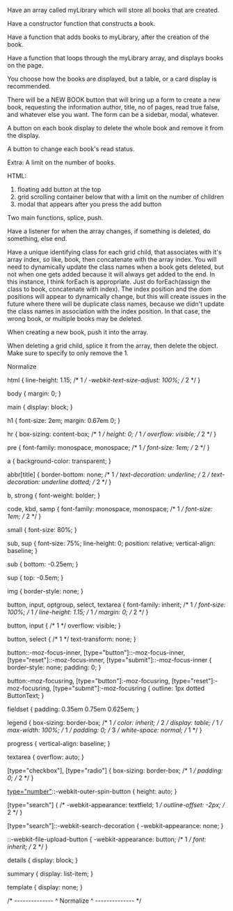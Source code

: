 
Have an array called myLibrary which will store all books that are created.

Have a constructor function that constructs a book.

Have a function that adds books to myLibrary, after the creation of the book.

Have a function that loops through the myLibrary array, and displays books on the page.

You choose how the books are displayed, but a table, or a card display is recommended.

There will be a NEW BOOK button that will bring up a form to create a new book, requesting the information 
author, title, no of pages, read true false, and whatever else you want. The form can be a sidebar, modal, whatever.

A button on each book display to delete the whole book and remove it from the display.

A button to change each book's read status.

Extra: A limit on the number of books.


HTML:
1. floating add button at the top
2. grid scrolling container below that with a limit on the number of children
3. modal that appears after you press the add button


Two main functions, splice, push.

Have a listener for when the array changes, if something is deleted, do something, else end.

Have a unique identifying class for each grid child, that associates with it's array index, so like, 
book, then concatenate with the array index. You will need to dynamically update the class names when a book
gets deleted, but not when one gets added because it will always get added to the end. In this instance, I 
think forEach is appropriate. Just do forEach(assign the class to book, concatenate with index). The index
position and the dom positions will appear to dynamically change, but this will create issues in the future where there will be duplicate class names, because we didn't update the class names in association with the index position. In that case, the wrong book, or multiple books may be deleted.

When creating a new book, push it into the array.

When deleting a grid child, splice it from the array, then delete the object. Make sure to specify to only
remove the 1.





Normalize

html {
    line-height: 1.15; /* 1 */
    -webkit-text-size-adjust: 100%; /* 2 */
  }
  
  body {
    margin: 0;
  }
  
  main {
    display: block;
  }
  
  h1 {
    font-size: 2em;
    margin: 0.67em 0;
  }
  
  hr {
    box-sizing: content-box; /* 1 */
    height: 0; /* 1 */
    overflow: visible; /* 2 */
  }
  
  pre {
    font-family: monospace, monospace; /* 1 */
    font-size: 1em; /* 2 */
  }
  
  a {
    background-color: transparent;
  }
  
  abbr[title] {
    border-bottom: none; /* 1 */
    text-decoration: underline; /* 2 */
    text-decoration: underline dotted; /* 2 */
  }
  
  b,
  strong {
    font-weight: bolder;
  }
  
  code,
  kbd,
  samp {
    font-family: monospace, monospace; /* 1 */
    font-size: 1em; /* 2 */
  }
  
  small {
    font-size: 80%;
  }
  
  sub,
  sup {
    font-size: 75%;
    line-height: 0;
    position: relative;
    vertical-align: baseline;
  }
  
  sub {
    bottom: -0.25em;
  }
  
  sup {
    top: -0.5em;
  }
  
  img {
    border-style: none;
  }
  
  button,
  input,
  optgroup,
  select,
  textarea {
    font-family: inherit; /* 1 */
    font-size: 100%; /* 1 */
    line-height: 1.15; /* 1 */
    margin: 0; /* 2 */
  }
  
  button,
  input { /* 1 */
    overflow: visible;
  }
  
  
  button,
  select { /* 1 */
    text-transform: none;
  }
  
  button::-moz-focus-inner,
  [type="button"]::-moz-focus-inner,
  [type="reset"]::-moz-focus-inner,
  [type="submit"]::-moz-focus-inner {
    border-style: none;
    padding: 0;
  }
  
  button:-moz-focusring,
  [type="button"]:-moz-focusring,
  [type="reset"]:-moz-focusring,
  [type="submit"]:-moz-focusring {
    outline: 1px dotted ButtonText;
  }
  
  fieldset {
    padding: 0.35em 0.75em 0.625em;
  }
  
  legend {
    box-sizing: border-box; /* 1 */
    color: inherit; /* 2 */
    display: table; /* 1 */
    max-width: 100%; /* 1 */
    padding: 0; /* 3 */
    white-space: normal; /* 1 */
  }
  
  progress {
    vertical-align: baseline;
  }
  
  textarea {
    overflow: auto;
  }
  
  [type="checkbox"],
  [type="radio"] {
    box-sizing: border-box; /* 1 */
    padding: 0; /* 2 */
  }
  
  [type="number"]::-webkit-inner-spin-button,
  [type="number"]::-webkit-outer-spin-button {
    height: auto;
  }
  
  [type="search"] {
    /* -webkit-appearance: textfield; 1 */
    outline-offset: -2px; /* 2 */
  }
  
  [type="search"]::-webkit-search-decoration {
    -webkit-appearance: none;
  }
  
  ::-webkit-file-upload-button {
    -webkit-appearance: button; /* 1 */
    font: inherit; /* 2 */
  }
  
  details {
    display: block;
  }

  summary {
    display: list-item;
  }
  
  template {
    display: none;
  }

/* -------------- ^ Normalize ^ --------------  */